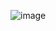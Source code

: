 ![image](https://user-images.githubusercontent.com/2875083/176496535-5cfe0894-d2d4-4d50-b5bb-3831b46a99fe.png)
